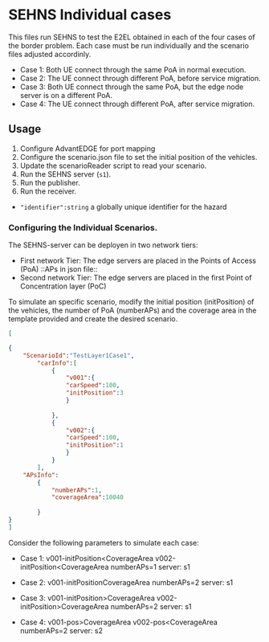# SEHNS Individual cases

This files run SEHNS to test the E2EL obtained in each of the four cases of the border problem.
Each case must be run individually and the scenario files adjusted accordinly.


* Case 1: Both UE connect through the same PoA in normal execution.
* Case 2: The UE connect through different PoA, before service migration.
* Case 3: Both UE connect through the same PoA, but the edge node server is on a different PoA.
* Case 4: The UE connect through different PoA, after service migration.


## Usage
1. Configure AdvantEDGE for port mapping
2. Configure the scenario.json file to set the initial position of the vehicles.
3. Update the scenarioReader script to read your scenario.
4. Run the SEHNS server (`s1`).
5. Run the publisher.
6. Run the receiver.

- `"identifier":string` a globally unique identifier for the hazard


### Configuring the Individual Scenarios.

The SEHNS-server can be deployen in two network tiers:
- First network Tier: The edge servers are placed in the Points of Access (PoA) ::APs in json file::
- Second network Tier: The edge servers are placed in the first Point of Concentration layer (PoC)

To simulate an specific scenario, modify the initial position (initPosition) of the vehicles, the number of PoA (numberAPs) and the coverage area in the template provided and create the desired scenario.



```json
[

{
	"ScenarioId":"TestLayer1Case1",
		"carInfo":[
			{
				"v001":{
				"carSpeed":100,
				"initPosition":3
				}
			
			},
			{
				"v002":{
				"carSpeed":100,
				"initPosition":1
				}
			}
		],
	"APsInfo":
		{
			"numberAPs":1,
			"coverageArea":10040
				
		}			
}
]
```

Consider the following parameters to simulate each case:

* Case 1:
v001-initPosition<CoverageArea
v002-initPosition<CoverageArea
numberAPs=1
server: s1

* Case 2:
v001-initPosition<CoverageArea
v002-initPosition>CoverageArea
numberAPs=2
server: s1

* Case 3:
v001-initPosition>CoverageArea
v002-initPosition>CoverageArea
numberAPs=2
server: s1


* Case 4:
v001-pos>CoverageArea
v002-pos<CoverageArea
numberAPs=2
server: s2


